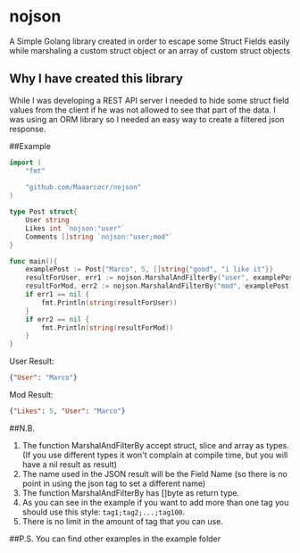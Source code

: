 # nojson
A Simple Golang library created in order to escape some Struct Fields easily while marshaling a custom struct object or an array of custom struct objects 
## Why I have created this library
While I was developing a REST API server I needed to hide some struct field values from the client if he was not allowed to see that part of the data.
I was using an ORM library so I needed an easy way to create a filtered json response.

##Example

```go
import (
	"fmt"
	
	"github.com/Maaarcocr/nojson"
)

type Post struct{
	User string
	Likes int `nojson:"user"`
	Comments []string `nojson:"user;mod"`
}

func main(){
	examplePost := Post{"Marco", 5, []string{"good", "i like it"}}
	resultForUser, err1 := nojson.MarshalAndFilterBy("user", examplePost)
	resultForMod, err2 := nojson.MarshalAndFilterBy("mod", examplePost)
	if err1 == nil {
		fmt.Println(string(resultForUser))
	}
	if err2 == nil {
		fmt.Println(string(resultForMod))
	}
}
```
User Result:
```json
{"User": "Marco"}
```
Mod Result: 
```json
{"Likes": 5, "User": "Marco"}
```
##N.B.
1. The function MarshalAndFilterBy accept struct, slice and array as types. (If you use different types it won't complain at compile time, but you will have a nil result as result)
2. The name used in the JSON result will be the Field Name (so there is no point in using the json tag to set a different name)
3. The function MarshalAndFilterBy has []byte as return type.
4. As you can see in the example if you want to add more than one tag you should use this style: ```tag1;tag2;...;tag100```. 
5. There is no limit in the amount of tag that you can use.

##P.S.
You can find other examples in the example folder
